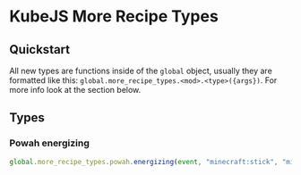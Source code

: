 # KubeJS More Recipe Types

## Quickstart

All new types are functions inside of the `global` object, usually they are formatted like this: `global.more_recipe_types.<mod>.<type>({args})`. For more info look at the section below.

## Types

### Powah energizing

```js
global.more_recipe_types.powah.energizing(event, "minecraft:stick", "minecraft:iron_ingot")
```
